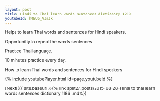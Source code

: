 ```yaml
---
layout: post
title: Hindi to Thai learn words sentences dictionary 1210 
youtubeId: hOEU5_VJmJk
---
```

 
 
Helps to learn Thai words and sentences for Hindi speakers.

Opportunitiy to repeat the words sentences. 

Practice Thai language. 
 
10 minutes practice every day. 
 
How to learn Thai words and sentences for Hindi speakers 
 
{% include youtubePlayer.html id=page.youtubeId %}
 
 
[Next]({{ site.baseurl }}{% link  split2/_posts/2015-08-28-Hindi to thai learn words sentences dictionary 1186 .md%})
 
